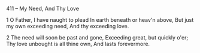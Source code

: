 411 – My Need, And Thy Love


1
O Father, I have naught to plead
In earth beneath or heav'n above,
But just my own exceeding need,
And thy exceeding love.

2
The need will soon be past and gone,
Exceeding great, but quickly o'er;
Thy love unbought is all thine own,
And lasts forevermore.

